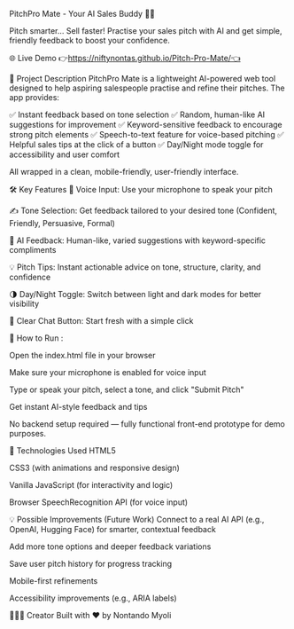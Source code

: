 PitchPro Mate - Your AI Sales Buddy 🎤🤖


Pitch smarter... Sell faster!
Practise your sales pitch with AI and get simple, friendly feedback to boost your confidence.

🌐 Live Demo
👉https://niftynontas.github.io/Pitch-Pro-Mate/👈

🌟 Project Description
PitchPro Mate is a lightweight AI-powered web tool designed to help aspiring salespeople practise and refine their pitches. The app provides:

✅ Instant feedback based on tone selection
✅ Random, human-like AI suggestions for improvement
✅ Keyword-sensitive feedback to encourage strong pitch elements
✅ Speech-to-text feature for voice-based pitching
✅ Helpful sales tips at the click of a button
✅ Day/Night mode toggle for accessibility and user comfort

All wrapped in a clean, mobile-friendly, user-friendly interface.

🛠️ Key Features
🎤 Voice Input: Use your microphone to speak your pitch

✍️ Tone Selection: Get feedback tailored to your desired tone (Confident, Friendly, Persuasive, Formal)

🤖 AI Feedback: Human-like, varied suggestions with keyword-specific compliments

💡 Pitch Tips: Instant actionable advice on tone, structure, clarity, and confidence

🌗 Day/Night Toggle: Switch between light and dark modes for better visibility

🧹 Clear Chat Button: Start fresh with a simple click

🚀 How to Run :

Open the index.html file in your browser

Make sure your microphone is enabled for voice input

Type or speak your pitch, select a tone, and click "Submit Pitch"

Get instant AI-style feedback and tips

No backend setup required — fully functional front-end prototype for demo purposes.

🎯 Technologies Used
HTML5

CSS3 (with animations and responsive design)

Vanilla JavaScript (for interactivity and logic)

Browser SpeechRecognition API (for voice input)

💡 Possible Improvements (Future Work)
Connect to a real AI API (e.g., OpenAI, Hugging Face) for smarter, contextual feedback

Add more tone options and deeper feedback variations

Save user pitch history for progress tracking

Mobile-first refinements

Accessibility improvements (e.g., ARIA labels)

👩🏽‍💻 Creator
Built with ❤️ by Nontando Myoli

